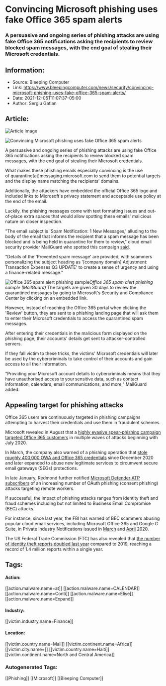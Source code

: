 # Convincing Microsoft phishing uses fake Office 365 spam alerts
### A persuasive and ongoing series of phishing attacks are using fake Office 365 notifications asking the recipients to review blocked spam messages, with the end goal of stealing their Microsoft credentials.

## Information:
+ Source: Bleeping Computer
+ Link: https://www.bleepingcomputer.com/news/security/convincing-microsoft-phishing-uses-fake-office-365-spam-alerts/
+ Date: 2021-12-05T11:07:37-05:00
+ Author: Sergiu Gatlan


## Article:
![Article Image](https://www.bleepstatic.com/content/hl-images/2020/11/03/Office-365--phishing.jpg)

![Convincing Microsoft phishing uses fake Office 365 spam alerts](https://www.bleepstatic.com/content/hl-images/2020/11/03/Office-365--phishing.jpg)


A persuasive and ongoing series of phishing attacks are using fake Office 365 notifications asking the recipients to review blocked spam messages, with the end goal of stealing their Microsoft credentials.


What makes these phishing emails especially convincing is the use of quarantine[at]messaging.microsoft.com to send them to potential targets and the display name matching the recipients' domains.


Additionally, the attackers have embedded the official Office 365 logo and included links to Microsoft's privacy statement and acceptable use policy at the end of the email.


Luckily, the phishing messages come with text formatting issues and out-of-place extra spaces that would allow spotting these emails' malicious nature on closer inspection.


"The email subject is 'Spam Notification: 1 New Messages,' alluding to the body of the email that informs the recipient that a spam message has been blocked and is being held in quarantine for them to review," cloud email security provider MailGuard who spotted this campaign [said](https://www.mailguard.com.au/blog/scammers-mimic-microsoft-with-spam-notification-phishing-email). 


"Details of the 'Prevented spam message' are provided, with scammers personalizing the subject heading as '[company domain] Adjustment: Transaction Expenses Q3 UPDATE' to create a sense of urgency and using a finance-related message."



![Office 365 spam alert phishing sample](https://www.bleepstatic.com/images/news/u/1109292/2021/Office%20365%20spam%20alert%20phishing%20sample.png)*Office 365 spam alert phishing sample (MailGuard)*
The targets are given 30 days to review the quarantined messages by going to Microsoft's Security and Compliance Center by clicking on an embedded link.


However, instead of reaching the Office 365 portal when clicking the 'Review' button, they are sent to a phishing landing page that will ask them to enter their Microsoft credentials to access the quarantined spam messages.


After entering their credentials in the malicious form displayed on the phishing page, their accounts' details get sent to attacker-controlled servers.


If they fall victim to these tricks, the victims' Microsoft credentials will later be used by the cybercriminals to take control of their accounts and gain access to all their information.


"Providing your Microsoft account details to cybercriminals means that they have unauthorised access to your sensitive data, such as contact information, calendars, email communications, and more," MailGuard added.


Appealing target for phishing attacks
-------------------------------------


Office 365 users are continuously targeted in phishing campaigns attempting to harvest their credentials and use them in fraudulent schemes.


Microsoft revealed in August that a [highly evasive spear-phishing campaign targeted Office 365 customers](https://www.bleepingcomputer.com/news/microsoft/microsoft-evasive-office-365-phishing-campaign-active-since-july-2020/) in multiple waves of attacks beginning with July 2020.


In March, the company also warned of a phishing operation that [stole roughly 400,000 OWA and Office 365 credentials](https://www.bleepingcomputer.com/news/security/microsoft-warns-of-phishing-attacks-bypassing-email-gateways/) since December 2020 and later expanded to abuse new legitimate services to circumvent secure email gateways (SEGs) protections.


In late January, Redmond further notified [Microsoft Defender ATP subscribers](https://www.bleepingcomputer.com/news/security/microsoft-warns-of-increasing-oauth-office-365-phishing-attacks/) of an increasing number of OAuth phishing (consent phishing) attacks targeting remote workers.


If successful, the impact of phishing attacks ranges from identity theft and fraud schemes including but not limited to Business Email Compromise (BEC) attacks.


For instance, since last year, the FBI has warned of BEC scammers abusing popular cloud email services, including Microsoft Office 365 and Google G Suite, in Private Industry Notifications issued in [March](https://www.bleepingcomputer.com/news/security/fbi-warns-of-bec-attacks-abusing-microsoft-office-365-google-g-suite/) and [April](https://www.bleepingcomputer.com/news/security/fbi-warns-again-of-bec-scammers-exploiting-cloud-email-services/) 2020.


The US Federal Trade Commission (FTC) has also revealed that [the number of identity theft reports doubled last year](https://www.bleepingcomputer.com/news/security/us-govt-number-of-identity-theft-reports-doubled-last-year/) compared to 2019, reaching a record of 1.4 million reports within a single year.





## Tags:

#### Action:
[[action.malware.name=at]] [[action.malware.name=CALENDAR]] [[action.malware.name=Conti]] [[action.malware.name=Elise]] [[action.malware.name=Expand]]

#### Industry:
[[victim.industry.name=Finance]]

#### Location:
[[victim.country.name=Mali]] [[victim.continent.name=Africa]] [[victim.city.name=]] [[victim.country.name=Haiti]] [[victim.continent.name=North and Central America]]

### Autogenerated Tags:
[[Phishing]] [[Microsoft]] [[Bleeping Computer]]

